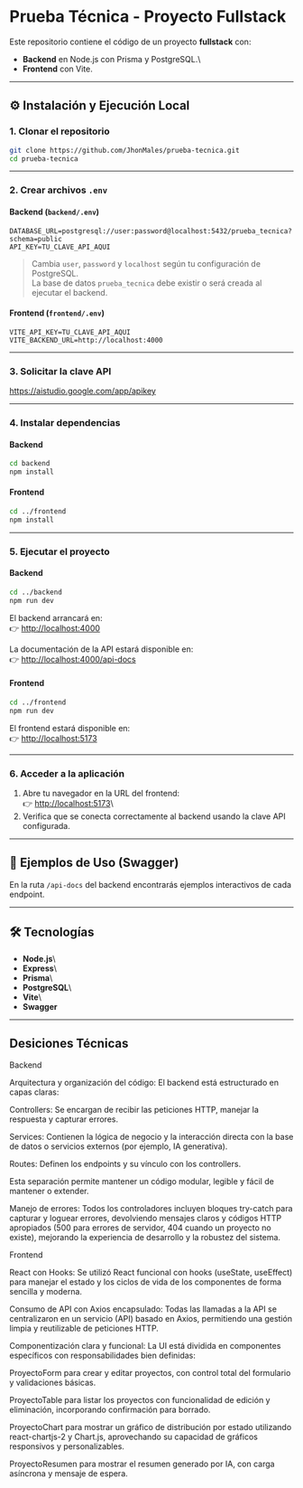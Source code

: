 # Prueba Técnica - Proyecto Fullstack

Este repositorio contiene el código de un proyecto **fullstack** con:

-   **Backend** en Node.js con Prisma y PostgreSQL.\
-   **Frontend** con Vite.

------------------------------------------------------------------------

## ⚙️ Instalación y Ejecución Local

### 1. Clonar el repositorio

``` bash
git clone https://github.com/JhonMales/prueba-tecnica.git
cd prueba-tecnica
```

------------------------------------------------------------------------

### 2. Crear archivos `.env`

#### Backend (`backend/.env`)

``` env
DATABASE_URL=postgresql://user:password@localhost:5432/prueba_tecnica?schema=public
API_KEY=TU_CLAVE_API_AQUI
```

> Cambia `user`, `password` y `localhost` según tu configuración de
> PostgreSQL.\
> La base de datos `prueba_tecnica` debe existir o será creada al
> ejecutar el backend.

#### Frontend (`frontend/.env`)

``` env
VITE_API_KEY=TU_CLAVE_API_AQUI
VITE_BACKEND_URL=http://localhost:4000
```

------------------------------------------------------------------------

### 3. Solicitar la clave API
https://aistudio.google.com/app/apikey

------------------------------------------------------------------------

### 4. Instalar dependencias

#### Backend

``` bash
cd backend
npm install
```

#### Frontend

``` bash
cd ../frontend
npm install
```

------------------------------------------------------------------------

### 5. Ejecutar el proyecto

#### Backend

``` bash
cd ../backend
npm run dev
```

El backend arrancará en:\
👉 <http://localhost:4000>

La documentación de la API estará disponible en:\
👉 <http://localhost:4000/api-docs>

#### Frontend

``` bash
cd ../frontend
npm run dev
```

El frontend estará disponible en:\
👉 <http://localhost:5173>

------------------------------------------------------------------------

### 6. Acceder a la aplicación

1.  Abre tu navegador en la URL del frontend:\
    👉 <http://localhost:5173>\
2.  Verifica que se conecta correctamente al backend usando la clave API
    configurada.

------------------------------------------------------------------------

## 📖 Ejemplos de Uso (Swagger)

En la ruta `/api-docs` del backend encontrarás ejemplos interactivos de
cada endpoint.

------------------------------------------------------------------------

## 🛠️ Tecnologías

-   **Node.js**\
-   **Express**\
-   **Prisma**\
-   **PostgreSQL**\
-   **Vite**\
-   **Swagger**

------------------------------------------------------------------------
## Desiciones Técnicas

Backend

Arquitectura y organización del código:
El backend está estructurado en capas claras:

Controllers: Se encargan de recibir las peticiones HTTP, manejar la respuesta y capturar errores.

Services: Contienen la lógica de negocio y la interacción directa con la base de datos o servicios externos (por ejemplo, IA generativa).

Routes: Definen los endpoints y su vínculo con los controllers.

Esta separación permite mantener un código modular, legible y fácil de mantener o extender.

Manejo de errores:
Todos los controladores incluyen bloques try-catch para capturar y loguear errores, devolviendo mensajes claros y códigos HTTP apropiados (500 para errores de servidor, 404 cuando un proyecto no existe), mejorando la experiencia de desarrollo y la robustez del sistema.


Frontend

React con Hooks:
Se utilizó React funcional con hooks (useState, useEffect) para manejar el estado y los ciclos de vida de los componentes de forma sencilla y moderna.

Consumo de API con Axios encapsulado:
Todas las llamadas a la API se centralizaron en un servicio (API) basado en Axios, permitiendo una gestión limpia y reutilizable de peticiones HTTP.

Componentización clara y funcional:
La UI está dividida en componentes específicos con responsabilidades bien definidas:

ProyectoForm para crear y editar proyectos, con control total del formulario y validaciones básicas.

ProyectoTable para listar los proyectos con funcionalidad de edición y eliminación, incorporando confirmación para borrado.

ProyectoChart para mostrar un gráfico de distribución por estado utilizando react-chartjs-2 y Chart.js, aprovechando su capacidad de gráficos responsivos y personalizables.

ProyectoResumen para mostrar el resumen generado por IA, con carga asíncrona y mensaje de espera.